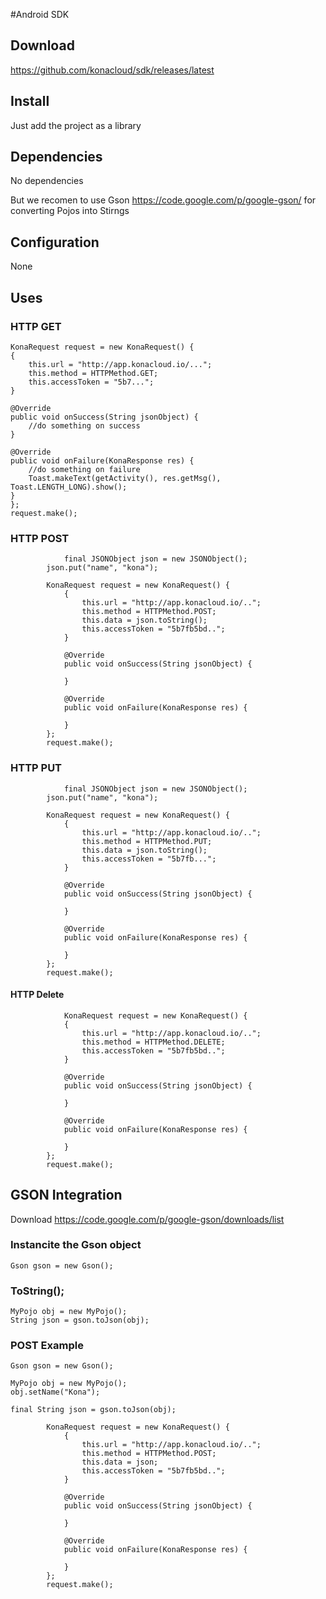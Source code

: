 #Android SDK

## Download

https://github.com/konacloud/sdk/releases/latest

## Install

Just add the project as a library

## Dependencies

No dependencies

But we recomen to use Gson https://code.google.com/p/google-gson/ for converting Pojos into Stirngs

## Configuration

None

## Uses

### HTTP GET

```
KonaRequest request = new KonaRequest() {
{
	this.url = "http://app.konacloud.io/...";
	this.method = HTTPMethod.GET;
	this.accessToken = "5b7...";
}

@Override
public void onSuccess(String jsonObject) {
	//do something on success
}

@Override
public void onFailure(KonaResponse res) {
	//do something on failure
	Toast.makeText(getActivity(), res.getMsg(), Toast.LENGTH_LONG).show();
}
};
request.make();
```

### HTTP POST

```
      		final JSONObject json = new JSONObject();
		json.put("name", "kona");

		KonaRequest request = new KonaRequest() {
			{
				this.url = "http://app.konacloud.io/..";
				this.method = HTTPMethod.POST;
				this.data = json.toString();
				this.accessToken = "5b7fb5bd..";
			}

			@Override
			public void onSuccess(String jsonObject) {
				
			}

			@Override
			public void onFailure(KonaResponse res) {

			}
		};
		request.make();
```

### HTTP PUT

```
      		final JSONObject json = new JSONObject();
		json.put("name", "kona");

		KonaRequest request = new KonaRequest() {
			{
				this.url = "http://app.konacloud.io/..";
				this.method = HTTPMethod.PUT;
				this.data = json.toString();
				this.accessToken = "5b7fb...";
			}

			@Override
			public void onSuccess(String jsonObject) {
				
			}

			@Override
			public void onFailure(KonaResponse res) {

			}
		};
		request.make();
```

#### HTTP Delete

```
      		KonaRequest request = new KonaRequest() {
			{
				this.url = "http://app.konacloud.io/..";
				this.method = HTTPMethod.DELETE;
				this.accessToken = "5b7fb5bd..";
			}

			@Override
			public void onSuccess(String jsonObject) {
				
			}

			@Override
			public void onFailure(KonaResponse res) {

			}
		};
		request.make();
```

## GSON Integration

Download https://code.google.com/p/google-gson/downloads/list

### Instancite the Gson object
```
Gson gson = new Gson();
```

### ToString();

```
MyPojo obj = new MyPojo();
String json = gson.toJson(obj);
```

### POST Example

```
Gson gson = new Gson();

MyPojo obj = new MyPojo();
obj.setName("Kona");

final String json = gson.toJson(obj);

		KonaRequest request = new KonaRequest() {
			{
				this.url = "http://app.konacloud.io/..";
				this.method = HTTPMethod.POST;
				this.data = json;
				this.accessToken = "5b7fb5bd..";
			}

			@Override
			public void onSuccess(String jsonObject) {
				
			}

			@Override
			public void onFailure(KonaResponse res) {

			}
		};
		request.make();
```
